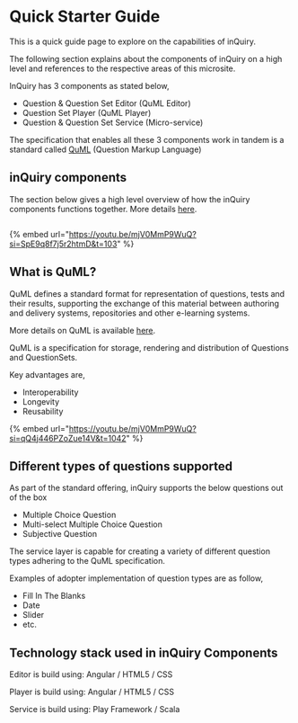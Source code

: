 # Quick Starter Guide

This is a quick guide page to explore on the capabilities of inQuiry.&#x20;

The following section explains about the components of inQuiry on a high level and references to the respective areas of this microsite.

InQuiry has 3 components as stated below,

* Question & Question Set Editor (QuML Editor)
* Question Set Player (QuML Player)
* Question & Question Set Service (Micro-service)

The specification that enables all these 3 components work in tandem is a standard called [QuML](https://quml.sunbird.org/) (Question Markup Language)

## inQuiry components

The section below gives a high level overview of how the inQuiry components functions together. More details [here](../technical-architecture.md).

<figure><img src="https://files.gitbook.com/v0/b/gitbook-x-prod.appspot.com/o/spaces%2FWu4HIWGkb7dD4y0Kup4W%2Fuploads%2Fmdne7aEl7RvHwjM0j9tO%2Finquiry.png?alt=media&#x26;token=21a8b19d-2552-4458-9199-5dfa7df2783e" alt=""><figcaption></figcaption></figure>

{% embed url="https://youtu.be/mjV0MmP9WuQ?si=SpE9q8f7j5r2htmD&t=103" %}

## What is QuML?

QuML defines a standard format for representation of questions, tests and their results, supporting the exchange of this material between authoring and delivery systems, repositories and other e-learning systems.

More details on QuML is available [here](https://quml.sunbird.org/).

QuML is a specification for storage, rendering and distribution of Questions and QuestionSets.

Key advantages are,

* Interoperability
* Longevity
* Reusability

{% embed url="https://youtu.be/mjV0MmP9WuQ?si=qQ4j446PZoZue14V&t=1042" %}

## Different types of questions supported

As part of the standard offering, inQuiry supports the below questions out of the box

* Multiple Choice Question
* Multi-select Multiple Choice Question
* Subjective Question

The service layer is capable for creating a variety of different question types adhering to the QuML specification.&#x20;

Examples of adopter implementation of question types are as follow,

* Fill In The Blanks
* Date
* Slider
* etc.

## Technology stack used in inQuiry Components

Editor is build using: Angular / HTML5 / CSS

Player is build using: Angular / HTML5 / CSS

Service is build using: Play Framework / Scala
